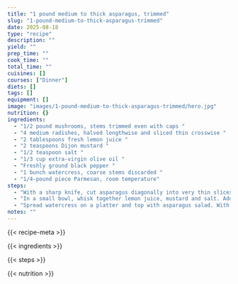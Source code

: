 ```yaml
---
title: "1 pound medium to thick asparagus, trimmed"
slug: "1-pound-medium-to-thick-asparagus-trimmed"
date: 2025-08-18
type: "recipe"
description: ""
yield: ""
prep_time: ""
cook_time: ""
total_time: ""
cuisines: []
courses: ["Dinner"]
diets: []
tags: []
equipment: []
image: "images/1-pound-medium-to-thick-asparagus-trimmed/hero.jpg"
nutrition: {}
ingredients:
  - "1/2 pound mushrooms, stems trimmed even with caps "
  - "4 medium radishes, halved lengthwise and sliced thin crosswise "
  - "2 tablespoons fresh lemon juice "
  - "2 teaspoons Dijon mustard "
  - "1/2 teaspoon salt "
  - "1/3 cup extra-virgin olive oil "
  - "Freshly ground black pepper "
  - "1 bunch watercress, coarse stems discarded "
  - "1/4-pound piece Parmesan, room temperature"
steps:
  - "With a sharp knife, cut asparagus diagonally into very thin slices and transfer to a large bowl. Halve large mushrooms. Slice mushrooms very thin and add with radishes to asparagus. Toss salad gently. "
  - "In a small bowl, whisk together lemon juice, mustard and salt. Add oil in a stream, whisking, and whisk until emulsified. Drizzle dressing over asparagus salad and toss gently. Grind pepper over salad. "
  - "Spread watercress on a platter and top with asparagus salad. With a vegetable peeler, shave 1/2 to 3/4 of Parmesan into curls over salad, reserving remaining Parmesan for another use."
notes: ""
---
```

{{< recipe-meta >}}

{{< ingredients >}}

{{< steps >}}

{{< nutrition >}}
